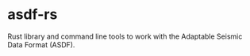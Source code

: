 # asdf-rs
Rust library and command line tools to work with the Adaptable Seismic Data Format (ASDF).
